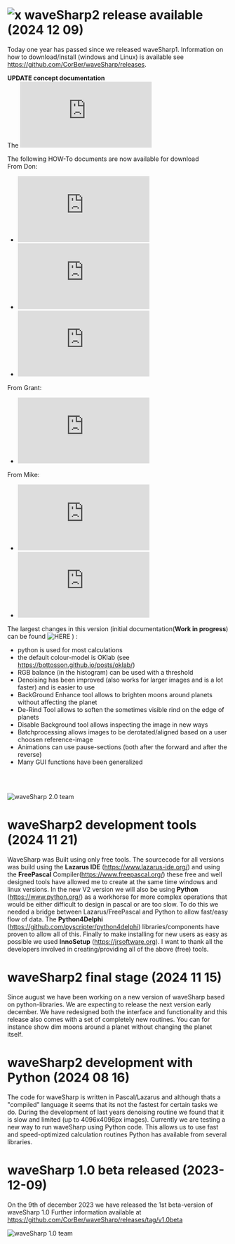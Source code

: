 # ![x](/../main/images/waveSharp2.ico) waveSharp2 release available (2024 12 09)
Today one year has passed since we released waveSharp1. Information on how to download/install (windows and Linux) is available see https://github.com/CorBer/waveSharp/releases.  

**UPDATE concept documentation**<br>
The ![GUI documentation](https://github.com/CorBer/waveSharp/releases/download/v2.0/waveSharp.v2.0.Documentation.pdf) 

The following HOW-To documents are now available for download<br>
From Don:
- ![Animation](https://github.com/CorBer/waveSharp/releases/download/v2.0/HOW-To.Animation.pdf)
- ![Background enhancement](https://github.com/CorBer/waveSharp/releases/download/v2.0/How-To.BackgroundEnhance.pdf)
- ![De-Rind](https://github.com/CorBer/waveSharp/releases/download/v2.0/How-To.DeRIND.pdf)

From Grant:
- ![HistoGram](https://github.com/CorBer/waveSharp/releases/download/v2.0/How-To.HISTOGRAM.pdf)

From Mike:
- ![FFT_Denoise](https://github.com/CorBer/waveSharp/releases/download/v2.0/HowTo_Denoise.pdf)
- ![Processing Tabs](https://github.com/CorBer/waveSharp/releases/download/v2.0/HowToProcessingTabs.pdf)


The largest changes in this version (initial documentation(**Work in progress**) can be found ![HERE](/../main/documentation/) ) :
  - python is used for most calculations
  - the default colour-model is OKlab (see https://bottosson.github.io/posts/oklab/)
  - RGB balance (in the histogram) can be used with a threshold 
  - Denoising has been improved (also works for larger images and is a lot faster) and is easier to use 
  - BackGround Enhance tool allows to brighten moons around planets without affecting the planet 
  - De-Rind Tool allows to soften the sometimes visible rind on the edge of planets
  - Disable Background tool allows inspecting the image in new ways
  - Batchprocessing allows images to be derotated/aligned based on a user choosen reference-image
  - Animations can use pause-sections (both after the forward and after the reverse)
  - Many GUI functions have been generalized 

<br><br>

![waveSharp 2.0 team](/../main/images/about.png)

# waveSharp2 development tools (2024 11 21)
WaveSharp was Built using only free tools. The sourcecode for all versions was build using the **Lazarus IDE** (https://www.lazarus-ide.org/) and using the **FreePascal** Compiler(https://www.freepascal.org/) these free and well designed tools have allowed me to create at the same time windows and linux versions. In the new V2 version we will also be using **Python** (https://www.python.org/) as a workhorse for more complex operations that would be either difficult to design in pascal or are too slow. To do this we needed a bridge between Lazarus/FreePascal and Python to allow fast/easy flow of data. The **Python4Delphi** (https://github.com/pyscripter/python4delphi) libraries/components have proven to allow all of this. Finally to make installing for new users as easy as possible we used **InnoSetup** (https://jrsoftware.org).
I want to thank all the developers involved in creating/providing all of the above (free) tools. 

# waveSharp2 final stage (2024 11 15)

Since august we have been working on a new version of waveSharp based on python-libraries. We are expecting
to release the next version early december. We have redesigned both the interface and functionality and this release
also comes with a set of completely new routines. You can for instance show dim moons around a planet without changing the planet
itself.

# waveSharp2 development with Python (2024 08 16)
The code for waveSharp is written in Pascal/Lazarus and although thats a "compiled" language
it seems that its not the fastest for certain tasks we do. During the development of last years denoising
routine we found that it is slow and limited (up to 4096x4096px images). Currently we are testing a
new way to run waveSharp using Python code. This allows us to use fast and speed-optimized calculation routines
Python has available from several libraries. 








# waveSharp 1.0 beta released (2023-12-09)
On the 9th of december 2023 we have released the 1st beta-version of waveSharp 1.0 
Further information available at https://github.com/CorBer/waveSharp/releases/tag/v1.0beta <br>

![waveSharp 1.0 team](/../main/images/wavesharpv1_0beta.png)



